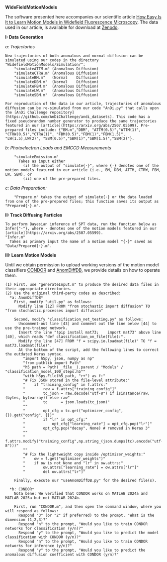 **WideFieldMotionModels**

The software presented here accompanies our scientific article [How Easy Is It to Learn Motion Models in Widefield Fluorescence Microscopy](https://arxiv.org/abs/2507.05599). The data used in our article, is available for download at [Zenodo](https://zenodo.org/records/15845741).

**I: Data Generation**

*a: Trajectories*

    New trajectories of both anomalous and normal diffusion can be simulated using our codes in the directory "WidefieldMotionModels/Simulation/":
        "simulateATTM.m" (Anomalous Diffusion)
        "simulateCTRW.m" (Anomalous Diffusion)
        "simulateBM.m"   (Normal    Diffusion)
        "simulateDBM.m"  (Normal    Diffusion)
        "simulateFBM.m"  (Anomalous Diffusion)
        "simulateLW.m"   (Anomalous Diffusion)
        "simulateSBM.m"  (Anomalous Diffusion)
        
    For reproduction of the data in our article, trajectories of anomalous diffusion can be re-simulated from our code "AnDi.py" that calls upon the [AnDi Challenge repository](https://github.com/AnDiChallenge/andi_datasets). This code has a fixed pseudorandom number generator to produce the same trajectories featured in our [article](https://arxiv.org/abs/2507.05599). Pre-prepared files include: {"BM.m","DBM", "ATTM(0.5)","ATTM(1)", "CTRW(0.5)","CTRW(1)", "FBM(0.5)","FBM(1)","FBM(1.5)", "LW(1.5),LW(2)", "SBM(0.5)","SBM(1)","SBM(1.5)","SBM(2)"}.

  *b: Photoelectron Loads and EMCCD Measurements*
  
        "simulateEmission.m"
          Takes as input either 
            (i) the output of "simulate{⋅}", where {⋅} denotes one of the motion models featured in our article (i.e., BM, DBM, ATTM, CTRW, FBM, LW, SBM), or
            (ii) one of the pre-prepared files.

  *c: Data Preparation:*
  
        "Prepare.m" takes the output of simulate{⋅} or the data loaded from one of the pre-prepared files; this function saves its output as "Prepared{⋅}.m".

**II: Track Diffusing Particles**

    To perform Bayesian inference of SPT data, run the function below as Infer{"⋅"}, where ⋅ denotes one of the motion models featured in our [article](https://arxiv.org/abs/2507.05599).
    "Infer.m"
      Takes as primary input the name of a motion model "{⋅}" saved as "Data/Prepared{⋅}.m".

**III: Learn Motion Models**

  Until we obtain permission to upload working versions of the motion model classifiers [CONDOR](https://github.com/sam-labUCL/CONDOR/tree/main) and [AnomDiffDB](https://github.com/AnomDiffDB/DB), we provide details on how to operate them.

    (1) First, use "generateInput.m" to produce the desired data files in their appropriate directories.
    (2) Use the original third-party codes as described:
      *a: AnomDiffDB*
        First, modify "util.py" as follows:
          Modify line [12] FROM "from stochastic import diffusion" TO "from stochastic.processes import diffusion"

        Second, modify "classification_net_testing.py" as follows:
          Uncomment-out line [43] and comment out the line below [44] to use the pre-trained network.
          Insert the line "!pip install mat73;    import mat73" above line [40], which reads "def classification_on_file(file):".
          Modify the line [47] FROM "f = scipy.io.loadmat(file)" TO "f = mat73.loadmat(file)".
          At the bottom of the script, add the following lines to correct the outdated Keras syntax.
            "import h5py, json, numpy as np"
            "from pathlib import Path"
            "h5_path = Path(__file__).parent / "Models" / "classification_model_100_steps.h5""
            "with h5py.File(h5_path, "r+") as f:"
            "# Fix JSON stored in the file-level attribute:"
            "    if "training_config" in f.attrs:"
            "        raw = f.attrs["training_config"]"
            "        tc_json = raw.decode("utf-8") if isinstance(raw, (bytes, bytearray)) else raw"
            "        tc      = json.loads(tc_json)"
            ""
            "        opt_cfg = tc.get("optimizer_config", {}).get("config", {})"
            "        if "lr" in opt_cfg:"
            "            opt_cfg["learning_rate"] = opt_cfg.pop("lr")"
            "        opt_cfg.pop("decay", None) # removed in Keras 3"
            ""
            "        f.attrs.modify("training_config",np.string_(json.dumps(tc).encode("utf-8")))"
            ""
            "# Fix the lightweight copy inside /optimizer_weights:"
            "    ow = f.get("optimizer_weights")"
            "    if ow is not None and "lr" in ow.attrs:"
            "        ow.attrs["learning_rate"] = ow.attrs["lr"]"
            "        del ow.attrs["lr"]"

        Finally, execute our "useAnomDiffDB.py" for the desired file(s).

      *b: CONDOR*
        Nota bene: We verified that CONDOR works on MATLAB 2024a and MATLAB 2025a but not MATLAB 2024b.

        First, run "CONDOR.m", and then open the command window, where you will respond as follows:
          Respond "3" (or "2" if preferred) to the prompt, "What is the dimension (1,2,3)?" 
          Respond "n" to the prompt, "Would you like to train CONDOR networks for classification (y/n)?"
          Respond "y" to the prompt, "Would you like to predict the model classification with CONDOR (y/n)?"
          Respond "n" to the prompt, "Would you like to train CONDOR networks for inference (y/n)?"
          Respond "y" to the prompt, "Would you like to predict the anomalous diffusion coefficient with CONDOR (y/n)?"
